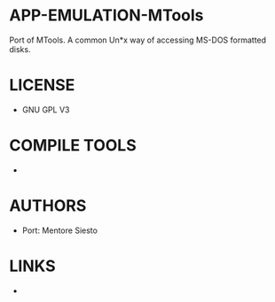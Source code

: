 APP-EMULATION-MTools
====================

Port of MTools. A common Un*x way of accessing MS-DOS formatted disks.

LICENSE
===============
* GNU GPL V3

COMPILE TOOLS
===============
* 

AUTHORS
===============
* Port: Mentore Siesto

LINKS
===============
* 
